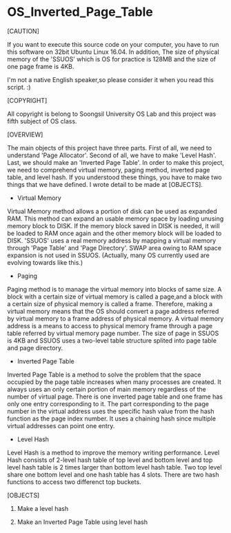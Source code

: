 # OS_Inverted_Page_Table

[CAUTION]

If you want to execute this source code on your computer, you have to run this software on 32bit Ubuntu Linux 16.04. In
addition, The size of physical memory of the 'SSUOS' which is OS for practice is 128MB and the size of one page frame is 4KB.

I'm not a native English speaker,so please consider it when you read this script. :)

[COPYRIGHT]

All copyright is belong to Soongsil University OS Lab and this project was fifth subject of OS class.

[OVERVIEW]

The main objects of this project have three parts. First of all, we need to understand 'Page Allocator'. Second of all, we
have to make 'Level Hash'. Last, we should make an 'Inverted Page Table'. In order to make this project, we need to comprehend
virtual memory, paging method, inverted page table, and level hash. If you understood these things, you have to make two
things that we have defined. I wrote detail to be made at [OBJECTS].

- Virtual Memory

Virtual Memory method allows a portion of disk can be used as expanded RAM. This method can expand an usable memory space by
loading unusing memory block to DISK. If the memory block saved in DISK is needed, it will be loaded to RAM once again and the
other memory block will be loaded to DISK. 'SSUOS' uses a real memory address by mapping a virtual memory through 'Page Table'
and 'Page Directory'. SWAP area owing to RAM space expansion is not used in SSUOS. (Actually, many OS currently used are
evolving towards like this.)

- Paging

Paging method is to manage the virtual memory into blocks of same size. A block with a certain size of virtual memory is
called a page,and a block with a certain size of physical memory is called a frame. Therefore, making a virtual memory means
that the OS should convert a page address referred by virtual memory to a frame address of physical memory. A virtual memory
address is a means to access to physical memory frame through a page table referred by virtual memory page number. The size of
page in SSUOS is 4KB and SSUOS uses a two-level table structure splited into page table and page directory.

- Inverted Page Table

Inverted Page Table is a method to solve the problem that the space occupied by the page table increases when many processes
are created. It always uses an only certain portion of main memory regardless of the number of virtual page. There is one
inverted page table and one frame has only one entry corresponding to it. The part corresponding to the page number in the
virtual address uses the specific hash value from the hash function as the page index number. It uses a chaining hash since
multiple virtual addresses can point one entry.

- Level Hash

Level Hash is a method to improve the memory writing performance. Level Hash consists of 2-level hash table of top level and
bottom level and top level hash table is 2 times larger than bottom level hash table. Two top level share one bottom level and
one hash table has 4 slots. There are two hash functions to access two differenct top buckets.

[OBJECTS]

1. Make a level hash

2. Make an Inverted Page Table using level hash
